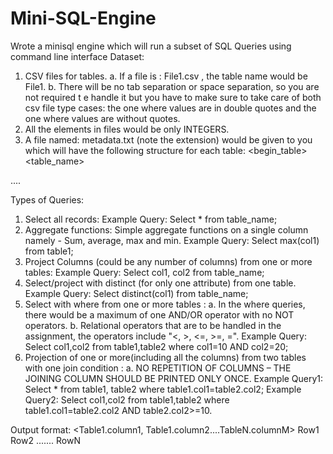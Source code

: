 # Mini-SQL-Engine
Wrote a minisql engine which will run a subset of SQL Queries using command line interface
Dataset:
1. CSV files for tables.
a. If a file is : File1.csv , the table name would be File1.
b. There will be no tab separation or space separation, so you are not required t e
handle it but you have to make sure to take care of both csv file type cases: the
one where values are in double quotes and the one where values are without
quotes.
2. All the elements in files would be only INTEGERS.
3. A file named: metadata.txt (note the extension) would be given to you which will
have the following structure for each table:
<begin_table>
<table_name>
<attribute1>
....
<attributeN>
<end_table>

Types of Queries:
1. Select all records:
Example Query: Select * from table_name;
2. Aggregate functions: Simple aggregate functions on a single column namely - Sum,
average, max and min.
Example Query: Select max(col1) from table1;
3. Project Columns (could be any number of columns) from one or more tables:
Example Query: Select col1, col2 from table_name;
4. Select/project with distinct (for only one attribute) from one table.
Example Query: Select distinct(col1) from table_name;
5. Select with where from one or more tables :
a. In the where queries, there would be a maximum of one AND/OR operator
with no NOT operators.
b. Relational operators that are to be handled in the assignment, the operators
include "<, >, <=, >=, =".
Example Query: Select col1,col2 from table1,table2 where col1=10 AND col2=20;
6. Projection of one or more(including all the columns) from two tables with one join
condition :
a. NO REPETITION OF COLUMNS – THE JOINING COLUMN SHOULD BE
PRINTED ONLY ONCE.
Example Query1: Select * from table1, table2 where table1.col1=table2.col2;
Example Query2: Select col1,col2 from table1,table2 where
table1.col1=table2.col2 AND table2.col2>=10.

Output format:
<Table1.column1, Table1.column2....TableN.columnM>
Row1
Row2
.......
RowN
